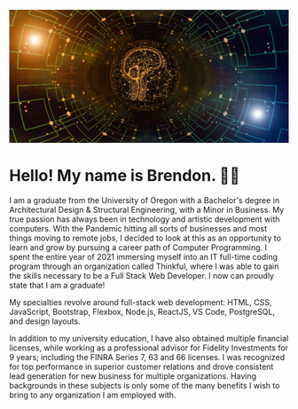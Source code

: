 ![Banner](/network-6511448_1920.jpg)


# Hello! My name is Brendon.  👋🏼


I am a graduate from the University of Oregon with a Bachelor's degree in Architectural Design & Structural Engineering, with a Minor in Business. My true passion has always been in technology and artistic development with computers. With the Pandemic hitting all sorts of businesses and most things moving to remote jobs, I decided to look at this as an opportunity to learn and grow by pursuing a career path of Computer Programming. I spent the entire year of 2021 immersing myself into an IT full-time coding program through an organization called Thinkful, where I was able to gain the skills necessary to be a Full Stack Web Developer. I now can proudly state that I am a graduate!

My specialties revolve around full-stack web development: HTML, CSS, JavaScript, Bootstrap, Flexbox, Node.js, ReactJS, VS Code, PostgreSQL, and design layouts.

In addition to my university education, I have also obtained multiple financial licenses, while working as a professional advisor for Fidelity Investments for 9 years; including the FINRA Series 7, 63 and 66 licenses. I was recognized for top performance in superior customer relations and drove consistent lead generation for new business for multiple organizations. Having backgrounds in these subjects is only some of the many benefits I wish to bring to any organization I am employed with.



<!--
**JacksonDynamics/JacksonDynamics** is a ✨ _special_ ✨ repository because its `README.md` (this file) appears on your GitHub profile.

Here are some ideas to get you started:

- 🔭 I’m currently working on ...
- 🌱 I’m currently learning ...
- 👯 I’m looking to collaborate on ...
- 🤔 I’m looking for help with ...
- 💬 Ask me about ...
- 📫 How to reach me: ...
- 😄 Pronouns: ...
- ⚡ Fun fact: ...
-->
